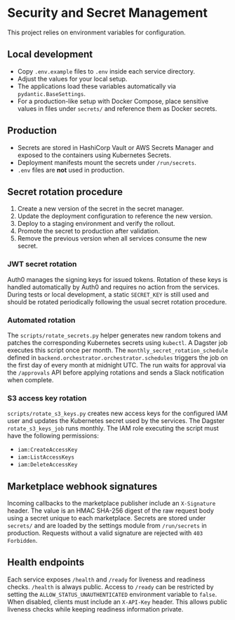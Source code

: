# Security and Secret Management

This project relies on environment variables for configuration.

## Local development

- Copy `.env.example` files to `.env` inside each service directory.
- Adjust the values for your local setup.
- The applications load these variables automatically via `pydantic.BaseSettings`.
- For a production-like setup with Docker Compose, place sensitive values in
  files under `secrets/` and reference them as Docker secrets.

## Production

- Secrets are stored in HashiCorp Vault or AWS Secrets Manager and exposed to
  the containers using Kubernetes Secrets.
- Deployment manifests mount the secrets under `/run/secrets`.
- `.env` files are **not** used in production.

## Secret rotation procedure

1. Create a new version of the secret in the secret manager.
2. Update the deployment configuration to reference the new version.
3. Deploy to a staging environment and verify the rollout.
4. Promote the secret to production after validation.
5. Remove the previous version when all services consume the new secret.

### JWT secret rotation

Auth0 manages the signing keys for issued tokens. Rotation of these keys is
handled automatically by Auth0 and requires no action from the services. During
tests or local development, a static ``SECRET_KEY`` is still used and should be
rotated periodically following the usual secret rotation procedure.

### Automated rotation

The ``scripts/rotate_secrets.py`` helper generates new random tokens and patches
the corresponding Kubernetes secrets using ``kubectl``. A Dagster job executes
this script once per month. The ``monthly_secret_rotation_schedule`` defined in
``backend.orchestrator.orchestrator.schedules`` triggers the job on the first
day of every month at midnight UTC. The run waits for approval via the
``/approvals`` API before applying rotations and sends a Slack notification when
complete.

### S3 access key rotation

``scripts/rotate_s3_keys.py`` creates new access keys for the configured IAM
user and updates the Kubernetes secret used by the services. The Dagster
``rotate_s3_keys_job`` runs monthly. The IAM role executing the script must have
the following permissions:

- ``iam:CreateAccessKey``
- ``iam:ListAccessKeys``
- ``iam:DeleteAccessKey``

## Marketplace webhook signatures

Incoming callbacks to the marketplace publisher include an ``X-Signature``
header. The value is an HMAC SHA-256 digest of the raw request body using a
secret unique to each marketplace. Secrets are stored under ``secrets/`` and are
loaded by the settings module from ``/run/secrets`` in production. Requests
without a valid signature are rejected with ``403 Forbidden``.

## Health endpoints

Each service exposes ``/health`` and ``/ready`` for liveness and readiness
checks. ``/health`` is always public. Access to ``/ready`` can be restricted by
setting the ``ALLOW_STATUS_UNAUTHENTICATED`` environment variable to ``false``.
When disabled, clients must include an ``X-API-Key`` header. This allows public
liveness checks while keeping readiness information private.

